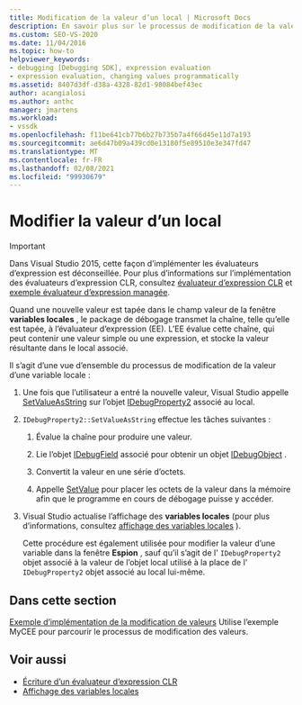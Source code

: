 ```yaml
---
title: Modification de la valeur d’un local | Microsoft Docs
description: En savoir plus sur le processus de modification de la valeur d’une variable locale quand une nouvelle valeur est tapée dans le champ valeur de la fenêtre variables locales.
ms.custom: SEO-VS-2020
ms.date: 11/04/2016
ms.topic: how-to
helpviewer_keywords:
- debugging [Debugging SDK], expression evaluation
- expression evaluation, changing values programmatically
ms.assetid: 8407d3df-d38a-4328-82d1-98084bef43ec
author: acangialosi
ms.author: anthc
manager: jmartens
ms.workload:
- vssdk
ms.openlocfilehash: f11be641cb77b6b27b735b7a4f66d45e11d7a193
ms.sourcegitcommit: ae6d47b09a439cd0e13180f5e89510e3e347fd47
ms.translationtype: MT
ms.contentlocale: fr-FR
ms.lasthandoff: 02/08/2021
ms.locfileid: "99930679"
---
```

# <a name="change-the-value-of-a-local"></a>Modifier la valeur d’un local
> [!IMPORTANT]
> Dans Visual Studio 2015, cette façon d’implémenter les évaluateurs d’expression est déconseillée. Pour plus d’informations sur l’implémentation des évaluateurs d’expression CLR, consultez [évaluateur d’expression CLR](https://github.com/Microsoft/ConcordExtensibilitySamples/wiki/CLR-Expression-Evaluators) et [exemple évaluateur d’expression managée](https://github.com/Microsoft/ConcordExtensibilitySamples/wiki/Managed-Expression-Evaluator-Sample).

 Quand une nouvelle valeur est tapée dans le champ valeur de la fenêtre **variables locales** , le package de débogage transmet la chaîne, telle qu’elle est tapée, à l’évaluateur d’expression (EE). L’EE évalue cette chaîne, qui peut contenir une valeur simple ou une expression, et stocke la valeur résultante dans le local associé.

 Il s’agit d’une vue d’ensemble du processus de modification de la valeur d’une variable locale :

1. Une fois que l’utilisateur a entré la nouvelle valeur, Visual Studio appelle [SetValueAsString](../../extensibility/debugger/reference/idebugproperty2-setvalueasstring.md) sur l’objet [IDebugProperty2](../../extensibility/debugger/reference/idebugproperty2.md) associé au local.

2. `IDebugProperty2::SetValueAsString` effectue les tâches suivantes :

   1. Évalue la chaîne pour produire une valeur.

   2. Lie l’objet [IDebugField](../../extensibility/debugger/reference/idebugfield.md) associé pour obtenir un objet [IDebugObject](../../extensibility/debugger/reference/idebugobject.md) .

   3. Convertit la valeur en une série d’octets.

   4. Appelle [SetValue](../../extensibility/debugger/reference/idebugobject-setvalue.md) pour placer les octets de la valeur dans la mémoire afin que le programme en cours de débogage puisse y accéder.

3. Visual Studio actualise l’affichage des **variables locales** (pour plus d’informations, consultez [affichage des variables locales](../../extensibility/debugger/displaying-locals.md) ).

   Cette procédure est également utilisée pour modifier la valeur d’une variable dans la fenêtre **Espion** , sauf qu’il s’agit de l' `IDebugProperty2` objet associé à la valeur de l’objet local utilisé à la place de l' `IDebugProperty2` objet associé au local lui-même.

## <a name="in-this-section"></a>Dans cette section
 [Exemple d’implémentation de la modification de valeurs](../../extensibility/debugger/sample-implementation-of-changing-values.md) Utilise l’exemple MyCEE pour parcourir le processus de modification des valeurs.

## <a name="see-also"></a>Voir aussi
- [Écriture d’un évaluateur d’expression CLR](../../extensibility/debugger/writing-a-common-language-runtime-expression-evaluator.md)
- [Affichage des variables locales](../../extensibility/debugger/displaying-locals.md)
